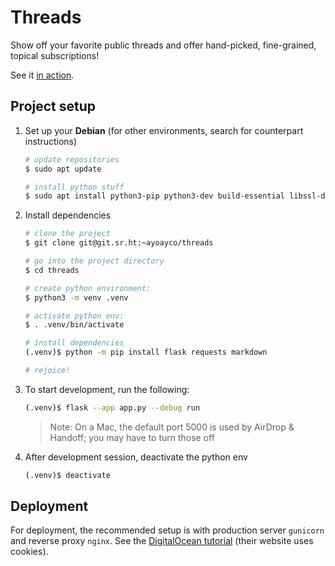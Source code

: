 # Threads

Show off your favorite public threads and offer hand-picked, fine-grained, topical subscriptions!

See it [in action](https://ayco.io/threads).

## Project setup

1. Set up your **Debian** (for other environments, search for counterpart instructions)

    ```bash
    # update repositories
    $ sudo apt update

    # install python stuff
    $ sudo apt install python3-pip python3-dev build-essential libssl-dev libffi-dev python3-setuptools python3-venv
    ```

2. Install dependencies

    ```bash
    # clone the project 
    $ git clone git@git.sr.ht:~ayoayco/threads

    # go into the project directory
    $ cd threads

    # create python environment:
    $ python3 -m venv .venv

    # activate python env:
    $ . .venv/bin/activate

    # install dependencies
    (.venv)$ python -m pip install flask requests markdown

    # rejoice!
    ```

3. To start development, run the following:
    ```bash
    (.venv)$ flask --app app.py --debug run
    ```

    > Note: On a Mac, the default port 5000 is used by AirDrop & Handoff; you may have to turn those off

4. After development session, deactivate the python env
    ```bash
    (.venv)$ deactivate
    ```

## Deployment

For deployment, the recommended setup is with production server `gunicorn` and reverse proxy `nginx`. See the [DigitalOcean tutorial](https://www.digitalocean.com/community/tutorials/how-to-serve-flask-applications-with-gunicorn-and-nginx-on-ubuntu-20-04) (their website uses cookies).
